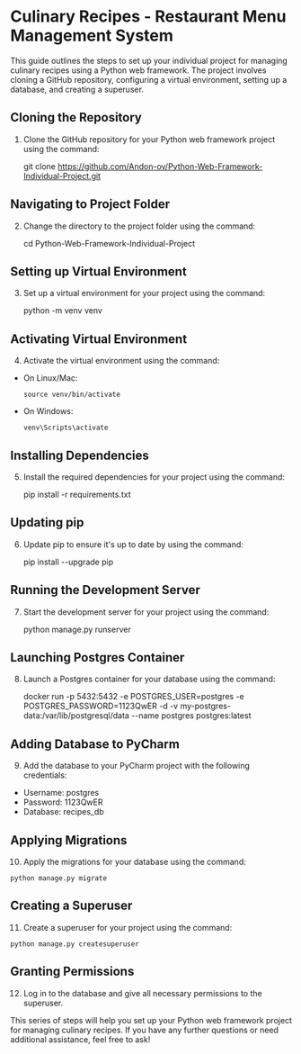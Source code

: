 # Culinary Recipes - Restaurant Menu Management System

This guide outlines the steps to set up your individual project for managing culinary recipes using a Python web framework. The project involves cloning a GitHub repository, configuring a virtual environment, setting up a database, and creating a superuser.

## Cloning the Repository
1. Clone the GitHub repository for your Python web framework project using the command:

    git clone https://github.com/Andon-ov/Python-Web-Framework-Individual-Project.git


## Navigating to Project Folder
2. Change the directory to the project folder using the command:

    cd Python-Web-Framework-Individual-Project


## Setting up Virtual Environment
3. Set up a virtual environment for your project using the command:

    python -m venv venv


## Activating Virtual Environment
4. Activate the virtual environment using the command:
- On Linux/Mac:
  ```
  source venv/bin/activate
  ```
- On Windows:
  ```
  venv\Scripts\activate
  ```

## Installing Dependencies
5. Install the required dependencies for your project using the command:

    pip install -r requirements.txt


## Updating pip
6. Update pip to ensure it's up to date by using the command:

    pip install --upgrade pip


## Running the Development Server
7. Start the development server for your project using the command:

    python manage.py runserver


## Launching Postgres Container
8. Launch a Postgres container for your database using the command:

    docker run -p 5432:5432 -e POSTGRES_USER=postgres -e POSTGRES_PASSWORD=1123QwER -d -v my-postgres-data:/var/lib/postgresql/data --name postgres postgres:latest


## Adding Database to PyCharm
9. Add the database to your PyCharm project with the following credentials:
- Username: postgres
- Password: 1123QwER
- Database: recipes_db

## Applying Migrations
10. Apply the migrations for your database using the command:
 ```
 python manage.py migrate
 ```

## Creating a Superuser
11. Create a superuser for your project using the command:
 ```
 python manage.py createsuperuser
 ```

## Granting Permissions
12. Log in to the database and give all necessary permissions to the superuser.

This series of steps will help you set up your Python web framework project for managing culinary recipes. If you have any further questions or need additional assistance, feel free to ask!


